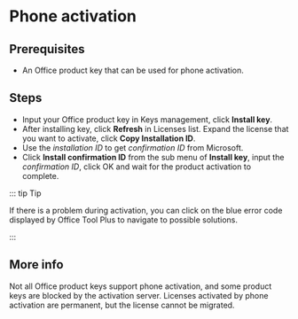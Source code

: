 # Phone activation

## Prerequisites

- An Office product key that can be used for phone activation.

## Steps

- Input your Office product key in Keys management, click **Install key**.
- After installing key, click **Refresh** in Licenses list. Expand the license that you want to activate, click **Copy Installation ID**.
- Use the *installation ID* to get *confirmation ID* from Microsoft.
- Click **Install confirmation ID** from the sub menu of **Install key**, input the *confirmation ID*, click OK and wait for the product activation to complete.

::: tip Tip

If there is a problem during activation, you can click on the blue error code displayed by Office Tool Plus to navigate to possible solutions.

:::

## More info

Not all Office product keys support phone activation, and some product keys are blocked by the activation server. Licenses activated by phone activation are permanent, but the license cannot be migrated.
